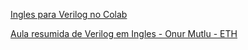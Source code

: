 [Ingles para Verilog no Colab](https://colab.research.google.com/drive/1aDSMDWL5hieB3_Th9ZdddDMAKQ2DjWxW#scrollTo=-fxL77nvAMAX)

[Aula resumida de Verilog em Ingles - Onur Mutlu - ETH](https://www.youtube.com/watch?v=c7aAtG0qBHw&feature=youtu.be)
